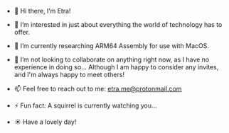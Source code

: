 
- 👋 Hi there, I’m Etra!
   
- 👀 I’m interested in just about everything the world of technology has to offer.
  
- 🌱 I’m currently researching ARM64 Assembly for use with MacOS.

- 💞️ I’m not looking to collaborate on anything right now, as I have no experience in doing so...  Although I am happy to consider any invites, and I'm always happy to meet others!
  
- 📫 Feel free to reach out to me: etra.me@protonmail.com

- ⚡ Fun fact: A squirrel is currently watching you...

- ☀️ Have a lovely day!

<!---
Etra-00/Etra-00 is a ✨ special ✨ repository because its `README.md` (this file) appears on your GitHub profile.
You can click the Preview link to take a look at your changes.
--->
